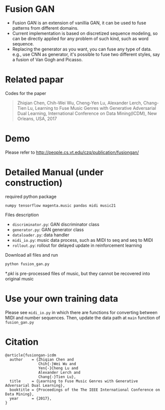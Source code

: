 # Fusion GAN
- Fusion GAN is an extension of vanillia GAN, it can be used to fuse patterns from different domains. 
- Current implementation is based on discretized sequence modeling, so can be directly applied for any problem of such kind, such as word sequence.
- Replacing the generator as you want, you can fuse any type of data. e.g., use CNN as generator, it's possible to fuse two different styles, say a fusion of Van Gogh and Picasso.

# Related papar
Codes for the paper 
> Zhiqian Chen, Chih-Wei Wu, Cheng-Yen Lu, Alexander Lerch, Chang-Tien Lu, Learning to Fuse Music Genres with Generative Adversarial Dual Learning, International Conference on Data Mining(ICDM), New Orleans, USA, 2017

# Demo
Please refer to http://people.cs.vt.edu/czq/publication/fusiongan/

# Detailed Manual (under construction)
required python package
```
numpy tensorflow magenta.music pandas midi music21 
```

Files description
- `discriminator.py`: GAN discriminator class
- `generator.py`: GAN generator class
- `dataloader.py`: data handler
- `midi_io.py`: music data process, such as MIDI to seq and seq to MIDI
- `rollout.py`: rollout for delayed update in reinforcement learning

Download all files and run

```python 
python fusion_gan.py

```

*.pkl is pre-processed files of music, but they cannot be recovered into original music

# Use your own training data
Please see `midi_io.py` in which there are functions for converting between MIDI and number sequences. 
Then, update the data path at `main` function of `fusion_gan.py`

# Citation
```
@article{fusiongan-icdm
  author    = {Zhiqian Chen and
               Chih{-}Wei Wu and
               Yen{-}Cheng Lu and
               Alexander Lerch and
               Chang{-}Tien Lu},
  title     = {Learning to Fuse Music Genres with Generative Adversarial Dual Learning},
  booktitle = {Proceedings of the The IEEE International Conference on Data Mining},
  year      = {2017},
}
```
